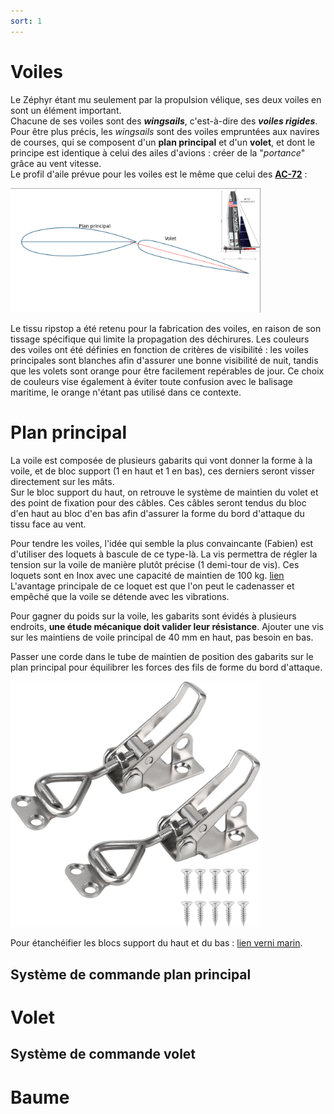 ```yaml
---
sort: 1
---
```


# Voiles
Le Zéphyr étant mu seulement par la propulsion vélique, ses deux voiles en sont un élément important.  
Chacune de ses voiles sont des ***wingsails***, c'est-à-dire des ***voiles rigides***.  
Pour être plus précis, les *wingsails* sont des voiles empruntées aux navires de courses, qui se composent d'un **plan principal** et d'un **volet**, et dont le principe est identique à celui des ailes d'avions : créer de la "*portance*" grâce au vent vitesse.  
Le profil d'aile prévue pour les voiles est le même que celui des [**AC-72**](https://en.wikipedia.org/wiki/AC72) :  

<img src="images/profile_voile_zephyr.png" width=400 title="Profil d'aile des voiles du Zéphyr" alt="Profil ailes Zéphyr">

Le tissu ripstop a été retenu pour la fabrication des voiles, en raison de son tissage spécifique qui limite la propagation des déchirures. Les couleurs des voiles ont été définies en fonction de critères de visibilité : les voiles principales sont blanches afin d'assurer une bonne visibilité de nuit, tandis que les volets sont orange pour être facilement repérables de jour. Ce choix de couleurs vise également à éviter toute confusion avec le balisage maritime, le orange n'étant pas utilisé dans ce contexte.

# Plan principal

La voile est composée de plusieurs gabarits qui vont donner la forme à la voile, et de bloc support (1 en haut et 1 en bas), ces derniers seront visser directement sur les mâts.  
Sur le bloc support du haut, on retrouve le système de maintien du volet et des point de fixation pour des câbles. Ces câbles seront tendus du bloc d'en haut au bloc d'en bas afin d'assurer la forme du bord d'attaque du tissu face au vent.

Pour tendre les voiles, l'idée qui semble la plus convaincante (Fabien) est d'utiliser des loquets à bascule de ce type-là. La vis permettra de régler la tension sur la voile de manière plutôt précise (1 demi-tour de vis). Ces loquets sont en Inox avec une capacité de maintien de 100 kg. [lien](https://www.amazon.fr/EXLECO-Capacit%C3%A9-R%C3%A9tention-Sauterelles-R%C3%A9glable/dp/B09P863CTS?th=1) L'avantage principale de ce loquet est que l'on peut le cadenasser et empêché que la voile se détende avec les vibrations.

Pour gagner du poids sur la voile, les gabarits sont évidés à plusieurs endroits, **une étude mécanique doit valider leur résistance**.
Ajouter une vis sur les maintiens de voile principal de 40 mm en haut, pas besoin en bas.

Passer une corde dans le tube de maintien de position des gabarits sur le plan principal pour équilibrer les forces des fils de forme du bord d'attaque.

<img src="images/loquetABascule.jpg" width=400 title="Profil d'aile des voiles du Zéphyr" alt="Profil ailes Zéphyr">


Pour étanchéifier les blocs support du haut et du bas : [lien verni marin](https://www.amazon.fr/Vernis-marin-Protection-Excellente-r%C3%A9sistance/dp/B08XQR2Q78?th=1).

## Système de commande plan principal

# Volet

## Système de commande volet

# Baume